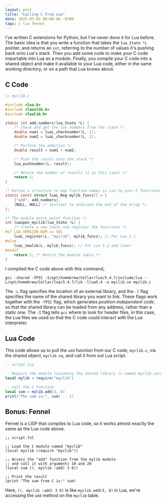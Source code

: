 ```yaml
---
layout: post
title: "Calling C From Lua"
date: 2025-05-02 00:00:00 -0700
tags: c lua fennel
---
```


I've written C extensions for Python, but I've never done it for Lua before.
The basic idea is that you write a function that takes the `lua_State *L`
pointer, and returns an `int`, referring to the number of values it's pushing
back onto Lua's stack. Then you add some code to make your C code importable
into Lua as a module. Finally, you compile your C code into a shared object
and make it available to your Lua code, either in the same working directory,
or on a path that Lua knows about.

## C Code 

```c
// myclib.c

#include <lua.h>
#include <lauxlib.h>
#include <lualib.h>

static int add_numbers(lua_State *L) {
    /* Check and get the two numbers from the stack */
    double num1 = luaL_checknumber(L, 1);
    double num2 = luaL_checknumber(L, 2);

    /* Perform the addition */
    double result = num1 + num2;

    /* Push the result onto the stack */
    lua_pushnumber(L, result);

    /* Return the number of results (1 in this case) */
    return 1;
}

/* Define a structure to map function names in Lua to your C functions */
static const struct luaL_Reg mylib_funcs[] = {
    {"add", add_numbers},
    {NULL, NULL} /* Sentinel to indicate the end of the array */
};

/* The module entry point function */
int luaopen_myclib(lua_State *L) {
    /* Create a new table and register the functions */
#if LUA_VERSION_NUM == 501
    luaL_register(L, "myclib", mylib_funcs); // For Lua 5.1
#else
    luaL_newlib(L, mylib_funcs); // For Lua 5.2 and later
#endif
    return 1; /* Return the module table */
}
```

I compiled the C code above with this command,

```console
gcc -shared -fPIC -I/opt/homebrew/Cellar/lua/5.4.7/include/lua -L/opt/homebrew/Cellar/lua/5.4.7/lib -llua5.4 -o myclib.so myclib.c
```

The `-L` flag specifies the location of an external library, and the `-l` flag
specifies the name of the shared library you want to link. These flags work
together with the `-fPIC` flag, which generates *position-independent code*,
so that the shared library can be loaded from any address, rather than a static
one. The `-I` flag tells `gcc` where to look for header files, in this case,
the Lua files we used so that the C code could interact with the Lua interpreter.

## Lua Code 

This code allows us to pull the `add` function from our C code, `myclib.c`, via the shared object, `myclib.so`, and call it from out Lua script.

```lua
-- script.lua

-- Require the module (assuming the shared library is named myclib.so/myclib.dll)
local mylib = require("myclib")

-- Call the C function
local sum = mylib.add(3, 8)
print("The sum is:", sum) -- 11
```

## Bonus: Fennel

Fennel is a LISP that compiles to Lua code, so it works almost exactly the same
as the Lua code above.

```fennel
;; script.fnl

;; Load the C module named "myclib"
(local myclib (require "myclib"))

;; Access the "add" function from the mylib module
;; and call it with arguments 10 and 20
(local sum ((. myclib :add) 3 8))

;; Print the result
(print "The sum from C is:" sum)
```

Here, `((. myclib :add) 3 8)` is like `myclib.add(3, 8)` in Lua, we're accessing
the `add` method on the `myclib` table.